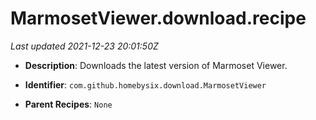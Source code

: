 # MarmosetViewer.download.recipe

_Last updated 2021-12-23 20:01:50Z_

- **Description**: Downloads the latest version of Marmoset Viewer.

- **Identifier**: `com.github.homebysix.download.MarmosetViewer`

- **Parent Recipes**: `None`
